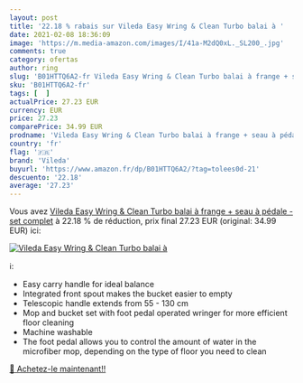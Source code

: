 ```yaml
---
layout: post
title: '22.18 % rabais sur Vileda Easy Wring & Clean Turbo balai à '
date: 2021-02-08 18:36:09
image: 'https://m.media-amazon.com/images/I/41a-M2dQ0xL._SL200_.jpg'
comments: true
category: ofertas
author: ring
slug: 'B01HTTQ6A2-fr Vileda Easy Wring & Clean Turbo balai à frange + seau à...'
sku: 'B01HTTQ6A2-fr'
tags: [  ]
actualPrice: 27.23 EUR
currency: EUR
price: 27.23
comparePrice: 34.99 EUR
prodname: 'Vileda Easy Wring & Clean Turbo balai à frange + seau à pédale - set complet'
country: 'fr'
flag: '🇫🇷'
brand: 'Vileda'
buyurl: 'https://www.amazon.fr/dp/B01HTTQ6A2/?tag=tolees0d-21'
descuento: '22.18'
average: '27.23'
---
```


Vous avez [Vileda Easy Wring & Clean Turbo balai à frange + seau à pédale - set complet](https://www.amazon.fr/dp/B01HTTQ6A2/?tag=tolees0d-21)  à  22.18 % de réduction, prix final  27.23 EUR (original: 34.99 EUR) ici:

[![Vileda Easy Wring & Clean Turbo balai à ](https://m.media-amazon.com/images/I/41a-M2dQ0xL._SL200_.jpg)](https://www.amazon.fr/dp/B01HTTQ6A2/?tag=tolees0d-21)

ℹ️:

- Easy carry handle for ideal balance
- Integrated front spout makes the bucket easier to empty
- Telescopic handle extends from 55 - 130 cm
- Mop and bucket set with foot pedal operated wringer for more efficient floor cleaning
- Machine washable
- The foot pedal allows you to control the amount of water in the microfiber mop, depending on the type of floor you need to clean

[🛒 Achetez-le maintenant!!](https://www.amazon.fr/dp/B01HTTQ6A2/?tag=tolees0d-21)
